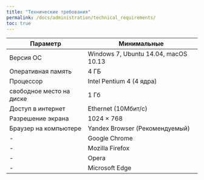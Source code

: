 ```yaml
---
title: "Технические требования"
permalink: /docs/administration/technical_requirements/
toc: true
---
```


| Параметр | Минимальные |
| --- | --- |
| Версия ОС | Windows 7, Ubuntu 14.04, macOS 10.13 |
| Оперативная память   | 4 ГБ |
| Процессор |  Intel Pentium 4 (4 ядра) |
| свободное место на диске  |  1 Гб |
| Доступ в интернет | Ethernet (10Mбит/с)|
| Разрешение экрана | 1024 × 768  |
| Браузер на компьютере|Yandex Browser (Рекомендуемый)|
|-|Google Chrome|
|-|Mozilla Firefox|
|-|Opera|
|-|Microsoft Edge|
